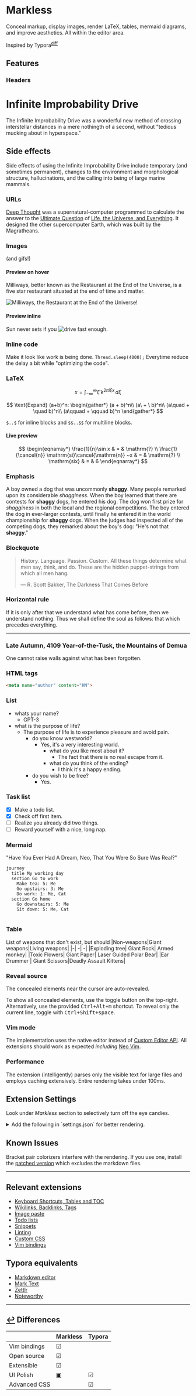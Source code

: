 # Markless

Conceal markup, display images, render LaTeX, tables, mermaid diagrams, and improve aesthetics. All within the editor area.

Inspired by Typora<sup id="typora">[diff](#differences)</sup>

## Features

### Headers

# Infinite Improbability Drive

The Infinite Improbability Drive was a wonderful new method of crossing interstellar distances in a mere nothingth of a second, without "tedious mucking about in hyperspace."

## Side effects

Side effects of using the Infinite Improbability Drive include temporary (and sometimes permanent), changes to the environment and morphological structure, hallucinations, and the calling into being of large marine mammals.

### URLs

[Deep Thought](d) was a supernatural-computer programmed to calculate the answer to the [Ultimate Question](https://a) of [Life, the Universe, and Everything](https://a). It designed the other supercomputer Earth, which was built by the Magratheans.

### Images

(and gifs!)

#### Preview on hover

Milliways, better known as the Restaurant at the End of the Universe,
is a five star restaurant situated at the end of time and matter.

![Milliways, the Restaurant at the End of the Universe!](https://static.wikia.nocookie.net/hitchhikers/images/3/38/Screen_Shot_2018-09-13_at_7.58.59_pm.png/revision/latest/scale-to-width-down/220?cb=20180913190345)

#### Preview inline

Sun never sets if you ![drive fast enough](assets/demo1.gif).

### Inline code

Make it look like work is being done. `Thread.sleep(4000);` Everytime reduce the delay a bit while "optimizing the code".

### LaTeX


$$
{x} = \int_{-\infty}^\infty\hat\xi\,e^{2 \pi i \xi x} \,d\xi
$$

$$
\text{Expand} (a+b)^n:
\begin{gather*} (a + b)^n\\ (a\ + \ b)^n\\ (a\quad + \quad b)^n\\ (a\qquad + \qquad b)^n
\end{gather*}
$$

`$..$` for inline blocks and `$$..$$` for multiline blocks.

#### Live preview

$$
\begin{eqnarray*}
\frac{1}{n}\sin x & = & \mathrm{?} \\
\frac{1}{\cancel{n}} \mathrm{si}\cancel{\mathrm{n}} ~x & = & \mathrm{?} \\
\mathrm{six} & = & 6
\end{eqnarray*}
$$

### Emphasis

A boy owned a dog that was uncommonly **shaggy**. Many people remarked upon its considerable _shagginess_. When the boy learned that there are contests for **shaggy** dogs, he entered his dog. The dog won first prize for _shagginess_ in both the local and the regional competitions. The boy entered the dog in ever-larger contests, until finally he entered it in the world championship for **shaggy** dogs. When the judges had inspected all of the competing dogs, they remarked about the boy's dog: "He's not that **shaggy**."

### Blockquote

> History. Language. Passion. Custom. All these things determine what 
> men say, think, and do. These are the hidden puppet-strings from 
> which all men hang.
> 
> ― R. Scott Bakker, The Darkness That Comes Before

### Horizontal rule

If it is only after that we understand what has come before, then we understand nothing. Thus we shall define the soul as follows: that which precedes everything.

---

### Late Autumn, 4109 Year-of-the-Tusk, the Mountains of Demua

One cannot raise walls against what has been forgotten.

### HTML tags


```html
<meta name="author" content="HN">
```
<meta name="author" content="HN">

### List

* whats your name?
    * GPT-3
* what is the purpose of life?
    * The purpose of life is to experience pleasure and avoid pain.
        * do you know westworld?
            * Yes, it's a very interesting world.
                * what do you like most about it?
                    * The fact that there is no real escape from it.
                * what do you think of the ending?
                    * I think it's a happy ending.
        * do you wish to be free?
            * Yes.

### Task list

- [x] Make a todo list.
- [x] Check off first item.
- [ ] Realize you already did two things.
- [ ] Reward yourself with a nice, long nap.

### Mermaid


"Have You Ever Had A Dream, Neo, That You Were So Sure Was Real?"
```mermaid
journey
  title My working day
  section Go to work
    Make tea: 5: Me
    Go upstairs: 3: Me
    Do work: 1: Me, Cat
  section Go home
    Go downstairs: 5: Me
    Sit down: 5: Me, Cat


```
### Table

List of weapons that don't exist, but should
|Non-weapons|Giant weapons|Living weapons|
|-|                   -|            -|
|Exploding tree|      Giant Rock|  Armed monkey|
|Toxic Flowers|       Giant Paper|   Laser Guided Polar Bear|
|Ear Drummer |                      Giant Scissors|Deadly Assault Kittens|

### Reveal source

The concealed elements near the cursor are auto-revealed.

To show all concealed elements, use the toggle button on the top-right. Alternatively, use the provided <kbd>Ctrl+Alt+m</kbd> shortcut. To reveal only the current line, toggle with <kbd>Ctrl+Shift+space</kbd>.

### Vim mode

The implementation uses the native editor instead of [Custom Editor API](https://code.visualstudio.com/api/extension-guides/custom-editors). All extensions should work as expected _including_ [Neo Vim](https://github.com/asvetliakov/vscode-neovim/).

### Performance

The extension (intelligently) parses only the visible text for large files and employs caching extensively. Entire rendering takes under 100ms.

## Extension Settings

Look under _Markless_ section to selectively turn off the eye candies.

<details>

<summary>Add the following in `settings.json` for better rendering.</summary>

```json
"editor.tokenColorCustomizations": {
    "textMateRules": [
        {
            "scope": "markup.list",
            "settings": {
                "foreground": "#6c7500",
                },
        },
        {
            "scope": "markup.bold",
            "settings": {
                "fontStyle": "bold",
            },
        },
        {
            "scope": "markup.heading",
            "settings": {
                "fontStyle": "bold",
            },
        },
        {
            "scope": "markup.inline.raw",
            "settings": {
                "fontStyle": "bold",
                "foreground": "#707070",
            },
        },
        {
            "scope": "string.other.link.title.markdown",
            "settings": {
                "fontStyle": "underline",
            },
        },
    ],
},
```
</details>


## Known Issues

Bracket pair colorizers interfere with the rendering. If you use one, install the [patched version](https://github.com/tejasvi/rainbow-brackets-2) which excludes the markdown files.

-----------------------------------------------------------------------------------------------------------

## Relevant extensions

* [Keyboard Shortcuts, Tables and TOC](https://github.com/yzhang-gh/vscode-markdown)
* [Wikilinks, Backlinks, Tags](https://marketplace.visualstudio.com/items?itemName=foam.foam-vscode)
* [Image paste](https://marketplace.visualstudio.com/items?itemName=telesoho.vscode-markdown-paste-image)
* [Todo lists](https://marketplace.visualstudio.com/items?itemName=fabiospampinato.vscode-markdown-todo)
* [Snippets](https://marketplace.visualstudio.com/items?itemName=robole.markdown-snippets)
* [Linting](https://marketplace.visualstudio.com/items?itemName=starkwang.markdown)
* [Custom CSS](https://github.com/be5invis/vscode-custom-css#getting-started)
* [Vim bindings](https://github.com/asvetliakov/vscode-neovim/)

## Typora equivalents

* [Markdown editor](https://github.com/zaaack/vscode-markdown-editor)
* [Mark Text](https://github.com/marktext/marktext)
* [Zettlr](https://github.com/Zettlr/Zettlr)
* [Noteworthy](https://github.com/benrbray/noteworthy)

---

## <span id="differences">[↩](#typora)</span> Differences

|  | Markless | Typora |
| -|-|-|
| Vim bindings | ☑ |  |
| Open source | ☑ |  |
| Extensible | ☑ |  |
| UI Polish | ▣ | ☑ |
| Advanced CSS |  | ☑ |